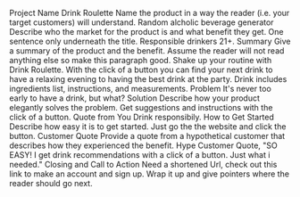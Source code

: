 Project Name
Drink Roulette 
Name the product in a way the reader (i.e. your target customers) will understand.
Random alcholic beverage generator
Describe who the market for the product is and what benefit they get. One sentence only underneath the title.
Responsible drinkers 21+.
Summary
Give a summary of the product and the benefit. Assume the reader will not read anything else so make this paragraph good.
Shake up your routine with Drink Roulette. With the click of a button you can find your next drink to have a relaxing evening to having the best drink at the party. Drink includes ingredients list, instructions, and measurements. 
Problem
It's never too early to have a drink, but what? 
Solution
Describe how your product elegantly solves the problem.
Get suggestions and instructions with the click of a button. 
Quote from You
Drink responsibily. 
How to Get Started
Describe how easy it is to get started.
Just go the the website and click the button. 
Customer Quote
Provide a quote from a hypothetical customer that describes how they experienced the benefit.
Hype Customer Quote, "SO EASY! I get drink recommendations with a click of a button. Just what i needed."
Closing and Call to Action
Need a shortened Url, check out this link to make an account and sign up. 
Wrap it up and give pointers where the reader should go next.